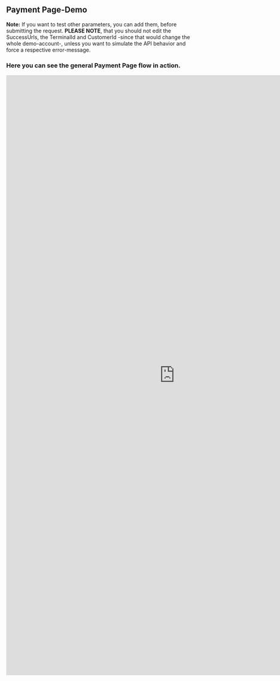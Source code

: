 ## Payment Page-Demo

<div class="info">
  <p><strong>Note:</strong> If you want to test other parameters, you can add them, before submitting the request. <strong>PLEASE NOTE</strong>, that you should not edit the SuccessUrls, the TerminalId and CustomerId -since that would change the whole demo-account-, unless you want to simulate the API behavior and force a respective error-message.</p>
</div>

### Here you can see the general Payment Page flow in action.
<iframe id="frame" src='https://shop.saferpay.eu/saferpayintegration/pp_initialize.php' style='height: 1600px; width: 900px; border: none; background-color: white;'></iframe>
